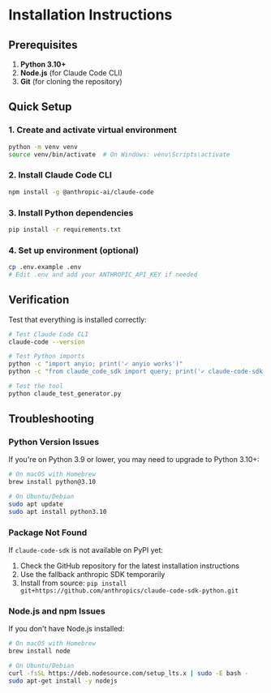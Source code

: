 # Installation Instructions

## Prerequisites

1. **Python 3.10+** 
2. **Node.js** (for Claude Code CLI)
3. **Git** (for cloning the repository)

## Quick Setup

### 1. Create and activate virtual environment

```bash
python -m venv venv
source venv/bin/activate  # On Windows: venv\Scripts\activate
```

### 2. Install Claude Code CLI

```bash
npm install -g @anthropic-ai/claude-code
```

### 3. Install Python dependencies

```bash
pip install -r requirements.txt
```

### 4. Set up environment (optional)

```bash
cp .env.example .env
# Edit .env and add your ANTHROPIC_API_KEY if needed
```

## Verification

Test that everything is installed correctly:

```bash
# Test Claude Code CLI
claude-code --version

# Test Python imports
python -c "import anyio; print('✓ anyio works')"
python -c "from claude_code_sdk import query; print('✓ claude-code-sdk works')"

# Test the tool
python claude_test_generator.py
```

## Troubleshooting

### Python Version Issues
If you're on Python 3.9 or lower, you may need to upgrade to Python 3.10+:

```bash
# On macOS with Homebrew
brew install python@3.10

# On Ubuntu/Debian
sudo apt update
sudo apt install python3.10
```

### Package Not Found
If `claude-code-sdk` is not available on PyPI yet:

1. Check the GitHub repository for the latest installation instructions
2. Use the fallback anthropic SDK temporarily
3. Install from source: `pip install git+https://github.com/anthropics/claude-code-sdk-python.git`

### Node.js and npm Issues
If you don't have Node.js installed:

```bash
# On macOS with Homebrew
brew install node

# On Ubuntu/Debian
curl -fsSL https://deb.nodesource.com/setup_lts.x | sudo -E bash -
sudo apt-get install -y nodejs
```